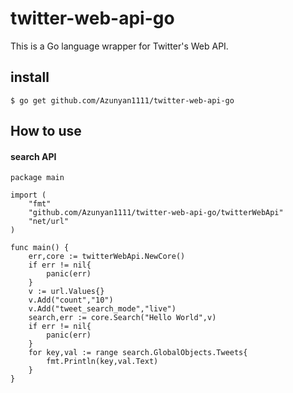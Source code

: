 # twitter-web-api-go
This is a Go language wrapper for Twitter's Web API.

## install

```
$ go get github.com/Azunyan1111/twitter-web-api-go
```

## How to use


#### search API

```
package main

import (
	"fmt"
	"github.com/Azunyan1111/twitter-web-api-go/twitterWebApi"
	"net/url"
)

func main() {
	err,core := twitterWebApi.NewCore()
	if err != nil{
		panic(err)
	}
	v := url.Values{}
	v.Add("count","10")
	v.Add("tweet_search_mode","live")
	search,err := core.Search("Hello World",v)
	if err != nil{
		panic(err)
	}
	for key,val := range search.GlobalObjects.Tweets{
		fmt.Println(key,val.Text)
	}
}

```
